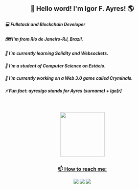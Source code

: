 ## <p align="center"> 👋 Hello word! I'm Igor F. Ayres! 🌎</p>


##### <p> 💻 Fullstack and Blockchain Developer </p>
##### <p> 🗺 I'm from Rio de Janeiro-RJ, Brazil. </p>
##### <p> 🌱 I’m currently learning Solidity and Websockets. </p>
##### <p> 📘 I’m a student of Computer Science on Estácio. </p>
##### <p> 🔭 I’m currently working on a Web 3.0 game called Cryminals.</p>
##### <p> ⚡ Fun fact: ayresigo stands for Ayres (surname) + Igo[r]</p>
  
  
  <br />
<div align="center" href=#>
  <a href="https://github.com/ayresigo">
    <!--
  <p>
    <img height="145em" src="https://github-readme-stats.vercel.app/api?username=ayresigo&show_icons=true&theme=synthwave&include_all_commits=true&count_private=true"/>
  </p>
-->
  <p>
    <img height="145em" src="https://github-readme-stats.vercel.app/api/top-langs/?username=ayresigo&layout=compact&langs_count=7&theme=synthwave"/>
  </p>
<p align="center">
<a href="https://github.com/ayresigo">


</p>
</div>

##
  
### <p align="center">📫 How to reach me:</p>

<div>
<p align="center">
<a href="https://www.linkedin.com/in/ayresigo/" target="_blank"><img src="https://img.shields.io/badge/-LinkedIn-%230077B5?style=for-the-badge&logo=linkedin&logoColor=white" target="_blank"></a>
<a href = "https://api.whatsapp.com/send/?phone=5521993460239&text&app_absent=0"><img src="https://img.shields.io/badge/WhatsApp-25D366?style=for-the-badge&logo=whatsapp&logoColor=white"></a>
<a href = "mailto:ayresigo@gmail.com"><img src="https://img.shields.io/badge/-Gmail-%23333?style=for-the-badge&logo=gmail&logoColor=white" target="_blank"></a>
  
</p>  
</div>
<!--
**ayresigo/ayresigo** is a ✨ _special_ ✨ repository because its `README.md` (this file) appears on your GitHub profile.

Here are some ideas to get you started:

- 🔭 I’m currently working on ...
- 🌱 I’m currently learning ...
- 👯 I’m looking to collaborate on ...
- 🤔 I’m looking for help with ...
- 💬 Ask me about ...
- 📫 How to reach me: ...
- 😄 Pronouns: ...
- ⚡ Fun fact: ...
-->
